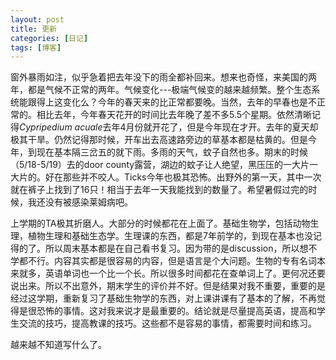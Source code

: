 ```yaml
---
layout: post
title: 更新
categories: [日记]
tags: [博客]
---
```

窗外暴雨如注，似乎急着把去年没下的雨全都补回来。想来也奇怪，来美国的两年，都是气候不正常的两年。气候变化---极端气候变的越来越频繁。整个生态系统能跟得上这变化么？今年的春天来的比正常都要晚。当然，去年的早春也是不正常的。相比去年，今年春天花开的时间比去年晚了差不多5.5个星期。依然清晰记得<em>Cypripedium acuale</em>去年4月份就开花了，但是今年现在才开。去年的夏天却极其干旱。仍然记得那时候，开车出去高速路旁边的草基本都是枯黄的。但是今年，到现在基本隔三岔五的就下雨。多雨的天气，蚊子自然也多。期末的时候（5/18-5/19）去的door county露营，湖边的蚊子让人绝望，黑压压的一大片一大片的。好在那些并不咬人。Ticks今年也极其恐怖。出野外的第一天，其中一次就在裤子上找到了16只！相当于去年一天我能找到的数量了。希望暑假过完的时候，我还没有被感染莱姆病吧。

上学期的TA极其折磨人。大部分的时候都花在上面了。基础生物学，包括动物生理，植物生理和基础生态学。生理课的东西，都是7年前学的，到现在基本也没记得的了。所以周末基本都是在自己看书复习。因为带的是discussion，所以想不学都不行。内容其实都是很容易的内容，但是语言是个大问题。生物的专有名词本来就多，英语单词也一个比一个长。所以很多时间都花在查单词上了。更何况还要说出来。所以不出意外，期末学生的评价并不好。但是结果对我不重要，重要的是经过这学期，重新复习了基础生物学的东西，对上课讲课有了基本的了解，不再觉得是很恐怖的事情。这对我来说才是最重要的。结论就是尽量提高英语，提高和学生交流的技巧，提高教课的技巧。这些都不是容易的事情，都需要时间和练习。

越来越不知道写什么了。